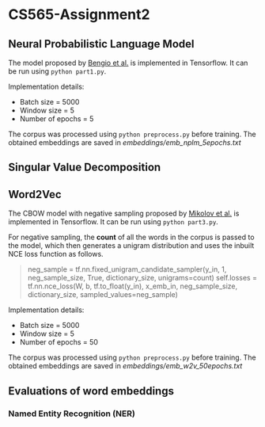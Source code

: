# CS565-Assignment2

## Neural Probabilistic Language Model

The model proposed by [Bengio et al.](http://www.jmlr.org/papers/volume3/bengio03a/bengio03a.pdf) is implemented in Tensorflow. It can be run using `python part1.py`.

Implementation details:
* Batch size = 5000
* Window size = 5
* Number of epochs = 5

The corpus was processed using `python preprocess.py` before training.
The obtained embeddings are saved in *embeddings/emb_nplm_5epochs.txt*

## Singular Value Decomposition


## Word2Vec

The CBOW model with negative sampling proposed by [Mikolov et al.](https://papers.nips.cc/paper/5021-distributed-representations-of-words-and-phrases-and-their-compositionality.pdf) is implemented in Tensorflow. It can be run using `python part3.py`.

For negative sampling, the **count** of all the words in the corpus is passed to the model, which then generates a unigram distribution and uses the inbuilt NCE loss function as follows.

> neg_sample = tf.nn.fixed_unigram_candidate_sampler(y_in, 1, neg_sample_size, True, dictionary_size, unigrams=count)
> self.losses = tf.nn.nce_loss(W, b, tf.to_float(y_in), x_emb_in, neg_sample_size, dictionary_size, sampled_values=neg_sample)

Implementation details:
* Batch size = 5000
* Window size = 5
* Number of epochs = 50

The corpus was processed using `python preprocess.py` before training.
The obtained embeddings are saved in *embeddings/emb_w2v_50epochs.txt*

## Evaluations of word embeddings

### Named Entity Recognition (NER)
